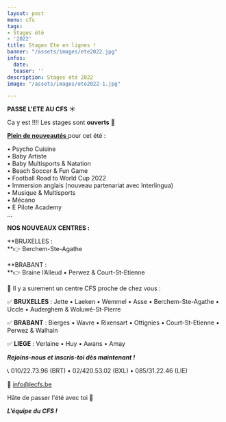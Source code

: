 ```yaml
---
layout: post
menu: cfs
tags:
- Stages été
- '2022'
title: Stages Ete en lignes !
banner: "/assets/images/ete2022.jpg"
infos:
  date: 
  teaser: ''
description: Stages été 2022
image: "/assets/images/ete2022-1.jpg"

---
```

**PASSE L'ETE AU CFS** ☀

Ca y est !!!! Les stages sont **ouverts** 🥳

[**Plein de nouveautés** ](https://www.lecfs.be/stages/activites/ "Stages 2022")pour cet été :

• Psycho Cuisine  
• Baby Artiste  
• Baby Multisports & Natation  
• Beach Soccer & Fun Game  
• Football Road to World Cup 2022  
• Immersion anglais (nouveau partenariat avec Interlingua)  
• Musique & Multisports  
• Mécano  
• E Pilote Academy  
…

**NOS NOUVEAUX CENTRES :**

**BRUXELLES :  
**👉 Berchem-Ste-Agathe

**BRABANT :  
**👉 Braine l’Alleud • Perwez & Court-St-Etienne

📍 Il y a surement un centre CFS proche de chez vous :

✅ **BRUXELLES** : Jette • Laeken • Wemmel • Asse • Berchem-Ste-Agathe • Uccle • Auderghem & Woluwé-St-Pierre

✅ **BRABANT** : Bierges • Wavre • Rixensart • Ottignies • Court-St-Etienne • Perwez & Walhain

✅ **LIEGE** : Verlaine • Huy • Awans • Amay

**_Rejoins-nous et inscris-toi dès maintenant !_**

📞 010/22.73.96 (BRT) • 02/420.53.02 (BXL) • 085/31.22.46 (LIE)

📧 info@lecfs.be

Hâte de passer l'été avec toi 🤗

**_L’équipe du CFS !_**